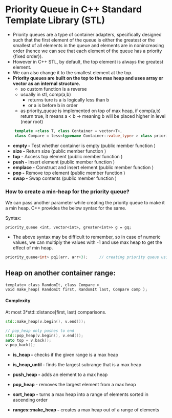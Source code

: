 # Priority Queue in C++ Standard Template Library (STL)

- Priority queues are a type of container adapters, specifically designed such that the first element of the queue is either the greatest or the smallest of all elements in the queue and elements are in nonincreasing order (hence we can see that each element of the queue has a priority {fixed order}).
- However in C++ STL, by default, the top element is always the greatest element.
- We can also change it to the smallest element at the top.
- **Priority queues are built on the top to the max heap and uses array or vector as an internal structure.**
    + so custom function is a reverse
    + usually in stl, comp(a,b) 
        * returns ture is a is logically less than b
        * or a is before b in order
    + as priority_queue is implemented on top of max heap, if comp(a,b) return true, it means a < b -> meaning b will be placed higher in level (near root)

```cpp
    template <class T, class Container = vector<T>,
    class Compare = less<typename Container::value_type> > class priority_queue;
```

- **empty -** Test whether container is empty (public member function )
- **size -** Return size (public member function )
- **top -** Access top element (public member function )
- **push -** Insert element (public member function )
- **emplace -** Construct and insert element (public member function )
- **pop -** Remove top element (public member function )
- **swap -** Swap contents (public member function )

### How to create a min-heap for the priority queue? 
We can pass another parameter while creating the priority queue to make it a min heap. C++ provides the below syntax for the same.  

Syntax:
>
    priority_queue <int, vector<int>, greater<int>> g = gq;  

- The above syntax may be difficult to remember, so in case of numeric values, we can multiply the values with -1 and use max heap to get the effect of min heap.

```cpp
priority_queue<int> pq1(arr, arr+3);     // creating priority queue using array
```

## Heap on another container range:
>
    template< class RandomIt, class Compare > 
    void make_heap( RandomIt first, RandomIt last, Compare comp );

#### Complexity
At most 3*std::distance[first, last) comparisons.

```cpp
std::make_heap(v.begin(), v.end());

// pop_heap only pushes to end
std::pop_heap(v.begin(), v.end());
auto top = v.back();
v.pop_back();
```

- **is_heap -** checks if the given range is a max heap

- **is_heap_until -** finds the largest subrange that is a max heap

- **push_heap -** adds an element to a max heap

- **pop_heap -** removes the largest element from a max heap

- **sort_heap -** turns a max heap into a range of elements sorted in ascending order

- **ranges::make_heap -** creates a max heap out of a range of elements